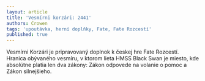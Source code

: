 ```yaml
---
layout: article
title: 'Vesmírni korzári: 2441'
authors: Crowen
tags: 'upoutávka, herní doplňky, Fate, Fate Rozcestí'
published: true
---
```


Vesmírni Korzári je pripravovaný doplnok
k českej hre Fate Rozcestí. Hranica
obývaného vesmíru, v ktorom lieta HMSS
Black Swan je miesto, kde absolútne platia
len dva zákony: Zákon odpovede na
volanie o pomoc a Zákon silnejšieho.

